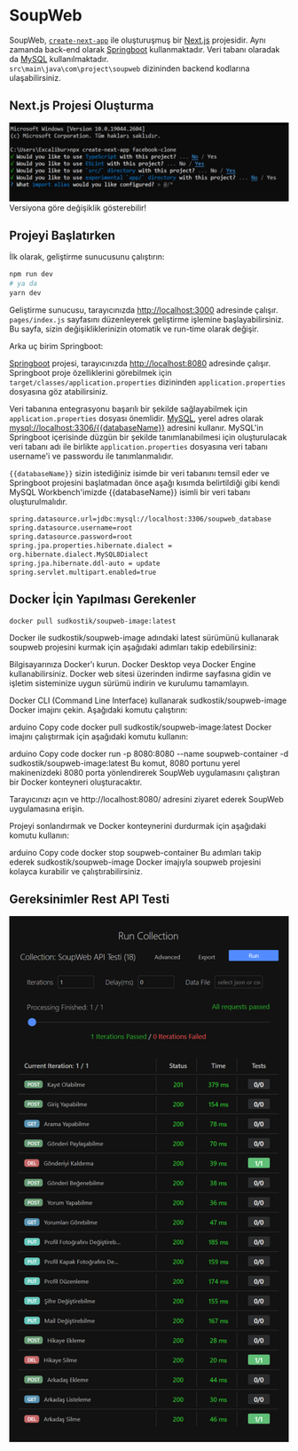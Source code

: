 # SoupWeb
SoupWeb, [`create-next-app`](https://github.com/vercel/next.js/tree/canary/packages/create-next-app) ile oluşturuşmuş bir [Next.js](https://nextjs.org/) projesidir.
Aynı zamanda back-end olarak [Springboot](https://start.spring.io/) kullanmaktadır.
Veri tabanı olaradak da [MySQL](https://dev.mysql.com/downloads/installer/) kullanılmaktadır.
<br>
`src\main\java\com\project\soupweb` dizininden backend kodlarına ulaşabilirsiniz.
<br>

## Next.js Projesi Oluşturma
![](/pictures/nextjs_create.PNG) 
Versiyona göre değişiklik gösterebilir!

## Projeyi Başlatırken

İlk olarak, geliştirme sunucusunu çalıştırın:

```bash
npm run dev
# ya da
yarn dev
```

Geliştirme sunucusu, tarayıcınızda [http://localhost:3000](http://localhost:3000) adresinde çalışır.
`pages/index.js` sayfasını düzenleyerek geliştirme işlemine başlayabilirsiniz. Bu sayfa, sizin değişikliklerinizin otomatik ve run-time olarak değişir.

Arka uç birim Springboot:

[Springboot](https://start.spring.io/) projesi, tarayıcınızda [http://localhost:8080](http://localhost:8080) adresinde çalışır.
Springboot proje özelliklerini görebilmek için `target/classes/application.properties` dizininden `application.properties` dosyasına göz atabilirsiniz.

Veri tabanına entegrasyonu başarılı bir şekilde sağlayabilmek için `application.properties` dosyası önemlidir.
[MySQL](https://dev.mysql.com/downloads/installer/), yerel adres olarak [mysql://localhost:3306/{{databaseName}}](http://localhost:3306/) adresini kullanır. MySQL'in Springboot içerisinde düzgün bir şekilde tanımlanabilmesi için oluşturulacak veri tabanı adı ile birlikte `application.properties` dosyasına veri tabanı username'i ve passwordu ile tanımlanmalıdır. 

`{{databaseName}}` sizin istediğiniz isimde bir veri tabanını temsil eder ve Springboot projesini başlatmadan önce aşağı kısımda belirtildiği gibi kendi MySQL Workbench'imizde {{databaseName}} isimli bir veri tabanı oluşturulmalıdır. 

```
spring.datasource.url=jdbc:mysql://localhost:3306/soupweb_database
spring.datasource.username=root
spring.datasource.password=root
spring.jpa.properties.hibernate.dialect = org.hibernate.dialect.MySQL8Dialect
spring.jpa.hibernate.ddl-auto = update
spring.servlet.multipart.enabled=true
```
## Docker İçin Yapılması Gerekenler
```
docker pull sudkostik/soupweb-image:latest
```

Docker ile sudkostik/soupweb-image adındaki latest sürümünü kullanarak soupweb projesini kurmak için aşağıdaki adımları takip edebilirsiniz:

Bilgisayarınıza Docker'ı kurun. Docker Desktop veya Docker Engine kullanabilirsiniz. Docker web sitesi üzerinden indirme sayfasına gidin ve işletim sisteminize uygun sürümü indirin ve kurulumu tamamlayın.

Docker CLI (Command Line Interface) kullanarak sudkostik/soupweb-image Docker imajını çekin. Aşağıdaki komutu çalıştırın:

arduino
Copy code
docker pull sudkostik/soupweb-image:latest
Docker imajını çalıştırmak için aşağıdaki komutu kullanın:

arduino
Copy code
docker run -p 8080:8080 --name soupweb-container -d sudkostik/soupweb-image:latest
Bu komut, 8080 portunu yerel makinenizdeki 8080 porta yönlendirerek SoupWeb uygulamasını çalıştıran bir Docker konteyneri oluşturacaktır.

Tarayıcınızı açın ve http://localhost:8080/ adresini ziyaret ederek SoupWeb uygulamasına erişin.

Projeyi sonlandırmak ve Docker konteynerini durdurmak için aşağıdaki komutu kullanın:

arduino
Copy code
docker stop soupweb-container
Bu adımları takip ederek sudkostik/soupweb-image Docker imajıyla soupweb projesini kolayca kurabilir ve çalıştırabilirsiniz.


## Gereksinimler Rest API Testi
![](/pictures/SoupWebFullApiTest.PNG) 